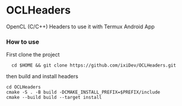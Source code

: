 # OCLHeaders
OpenCL (C/C++) Headers to use it with Termux Android App


### How to use 

First clone the project 
```shell
  cd $HOME && git clone https://github.com/ixiDev/OCLHeaders.git
```
then build and install headers

```shell
cd OCLHeaders
cmake -S . -B build -DCMAKE_INSTALL_PREFIX=$PREFIX/include
cmake --build build --target install
```
